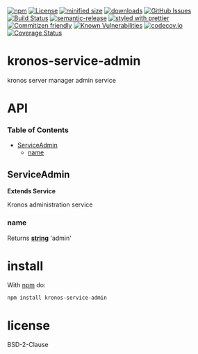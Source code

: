 [![npm](https://img.shields.io/npm/v/@kronos-integration/service-admin.svg)](https://www.npmjs.com/package/@kronos-integration/service-admin)
[![License](https://img.shields.io/badge/License-BSD%203--Clause-blue.svg)](https://opensource.org/licenses/BSD-3-Clause)
[![minified size](https://badgen.net/bundlephobia/min/@kronos-integration/service-admin)](https://bundlephobia.com/result?p=@kronos-integration/service-admin)
[![downloads](http://img.shields.io/npm/dm/@kronos-integration/service-admin.svg?style=flat-square)](https://npmjs.org/package/@kronos-integration/service-admin)
[![GitHub Issues](https://img.shields.io/github/issues/Kronos-Integration/service-admin.svg?style=flat-square)](https://github.com/Kronos-Integration/service-admin/issues)
[![Build Status](https://secure.travis-ci.org/Kronos-Integration/service-admin.png)](http://travis-ci.org/Kronos-Integration/service-admin)
[![semantic-release](https://img.shields.io/badge/%20%20%F0%9F%93%A6%F0%9F%9A%80-semantic--release-e10079.svg)](https://github.com/Kronos-Integration/service-admin)
[![styled with prettier](https://img.shields.io/badge/styled_with-prettier-ff69b4.svg)](https://github.com/prettier/prettier)
[![Commitizen friendly](https://img.shields.io/badge/commitizen-friendly-brightgreen.svg)](http://commitizen.github.io/cz-cli/)
[![Known Vulnerabilities](https://snyk.io/test/github/Kronos-Integration/service-admin/badge.svg)](https://snyk.io/test/github/Kronos-Integration/service-admin)
[![codecov.io](http://codecov.io/github/Kronos-Integration/service-admin/coverage.svg?branch=master)](http://codecov.io/github/Kronos-Integration/service-admin?branch=master)
[![Coverage Status](https://coveralls.io/repos/Kronos-Integration/service-admin/badge.svg)](https://coveralls.io/r/Kronos-Integration/service-admin)

# kronos-service-admin

kronos server manager admin service

# API

<!-- Generated by documentation.js. Update this documentation by updating the source code. -->

### Table of Contents

-   [ServiceAdmin](#serviceadmin)
    -   [name](#name)

## ServiceAdmin

**Extends Service**

Kronos administration service

### name

Returns **[string](https://developer.mozilla.org/docs/Web/JavaScript/Reference/Global_Objects/String)** 'admin'

# install

With [npm](http://npmjs.org) do:

```shell
npm install kronos-service-admin
```

# license

BSD-2-Clause
